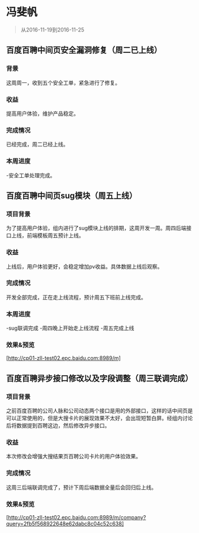 # 冯斐帆

> 从2016-11-19到2016-11-25

## 百度百聘中间页安全漏洞修复（周二已上线）

### 背景

这周周一，收到五个安全工单，紧急进行了修复。

### 收益

提高用户体验，维护产品稳定。

### 完成情况

已经完成，周二已经上线。

### 本周进度

-安全工单处理完成。

## 百度百聘中间页sug模块（周五上线）

### 项目背景

为了提高用户体验，组内进行了sug模块上线的排期，这周开发一周。周四后端接口上线，前端模板周五预计上线。

### 收益

上线后，用户体验更好，会稳定增加pv收益。具体数据上线后观察。

### 完成情况

开发全部完成，正在走上线流程，预计周五下班前上线完成。

### 本周进度

-sug联调完成
-周四晚上开始走上线流程
-周五完成上线

### 效果&预览

[http://cp01-zll-test02.epc.baidu.com:8989/m]

## 百度百聘异步接口修改以及字段调整（周三联调完成）

### 项目背景

之前百度百聘的公司人脉和公司动态两个接口是用的外部接口，这样的话中间页是可以正常使用的，但是大搜卡片的展现效果不太好，会出现短暂白屏。经组内讨论后将数据提到百聘这边，然后修改异步接口。

### 收益

本次修改会增强大搜结果页百聘公司卡片的用户体验效果。

### 完成情况

这周三后端联调完成了，预计下周后端数据全量后会回归后上线。

### 效果&预览

[http://cp01-zll-test02.epc.baidu.com:8989/m/company?query=2fb5f568922648e62dabc8c04c52c638]